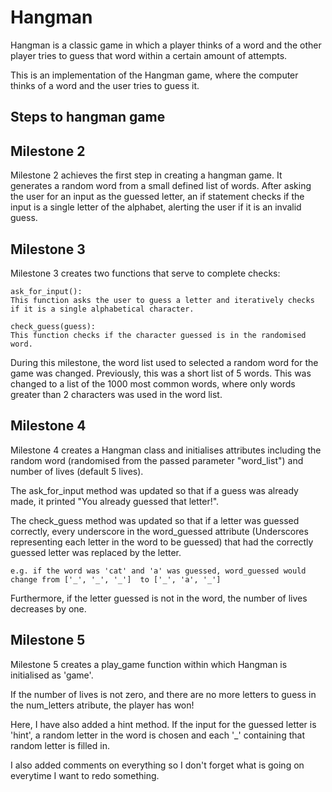# Hangman
Hangman is a classic game in which a player thinks of a word and the other player tries to guess that word within a certain amount of attempts.

This is an implementation of the Hangman game, where the computer thinks of a word and the user tries to guess it. 

## Steps to hangman game

## Milestone 2
Milestone 2 achieves the first step in creating a hangman game. It generates a random word from a small defined list of words. After asking the user for an input as the guessed letter, an if statement checks if the input is a  single letter of the alphabet, alerting the user if it is an invalid guess.

## Milestone 3
Milestone 3 creates two functions that serve to complete checks: 

    ask_for_input():
    This function asks the user to guess a letter and iteratively checks if it is a single alphabetical character. 

    check_guess(guess): 
    This function checks if the character guessed is in the randomised word. 

During this milestone, the word list used to selected a random word for the game was changed. Previously, this was a short list of 5 words. This was changed to a list of the 1000 most common words, where only words greater than 2 characters was used in the word list. 

## Milestone 4
Milestone 4 creates a Hangman class and initialises attributes including the random word (randomised from the passed parameter "word_list") and number of lives (default 5 lives).

The ask_for_input method was updated so that if a guess was already made, it printed "You already guessed that letter!".

The check_guess method was updated so that if a letter was guessed correctly, every underscore in the word_guessed attribute (Underscores representing each letter in the word to be guessed) that had the correctly guessed letter was replaced by the letter. 

    e.g. if the word was 'cat' and 'a' was guessed, word_guessed would change from ['_', '_', '_']  to ['_', 'a', '_']

Furthermore, if the letter guessed is not in the word, the number of lives decreases by one.

## Milestone 5
Milestone 5 creates a play_game function within which Hangman is initialised as 'game'. 

If the number of lives is not zero, and there are no more letters to guess in the num_letters atribute, the player has won!

Here, I have also added a hint method. If the input for the guessed letter is 'hint', a random letter in the word is chosen and each '_' containing that random letter is filled in.

I also added comments on everything so I don't forget what is going on everytime I want to redo something.
